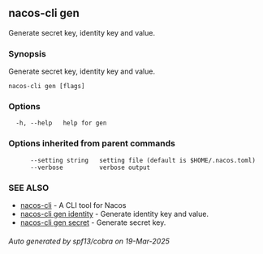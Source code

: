 ## nacos-cli gen

Generate secret key, identity key and value.

### Synopsis

Generate secret key, identity key and value.

```
nacos-cli gen [flags]
```

### Options

```
  -h, --help   help for gen
```

### Options inherited from parent commands

```
      --setting string   setting file (default is $HOME/.nacos.toml)
      --verbose          verbose output
```

### SEE ALSO

* [nacos-cli](nacos-cli.md)	 - A CLI tool for Nacos
* [nacos-cli gen identity](nacos-cli_gen_identity.md)	 - Generate identity key and value.
* [nacos-cli gen secret](nacos-cli_gen_secret.md)	 - Generate secret key.

###### Auto generated by spf13/cobra on 19-Mar-2025
